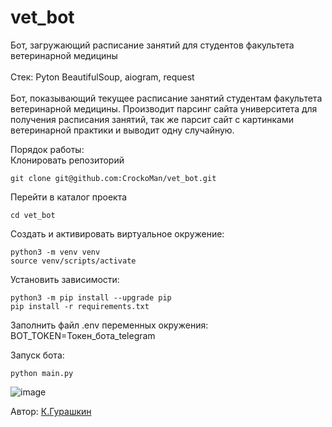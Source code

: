 # vet_bot
Бот, загружающий расписание занятий для студентов факультета ветеринарной медицины</br></br>
Стек: Pyton BeautifulSoup, aiogram, request</br></br>
Бот, показывающий текущее расписание занятий студентам факультета 
ветеринарной медицины. Производит парсинг сайта университета для получения 
расписания занятий, так же парсит сайт с картинками ветеринарной практики и 
выводит одну случайную.</br>


Порядок работы:</br>
Клонировать репозиторий</br>
```
git clone git@github.com:CrockoMan/vet_bot.git
```

Перейти в каталог проекта

```
cd vet_bot
```

Создать и активировать виртуальное окружение:

```
python3 -m venv venv
source venv/scripts/activate
```

Установить зависимости:

```
python3 -m pip install --upgrade pip
pip install -r requirements.txt
```
Заполнить файл .env переменных окружения:</br>
BOT_TOKEN=Токен_бота_telegram</br>

Запуск бота:
```
python main.py
```
![image](https://github.com/CrockoMan/vet_bot/assets/125302139/88b18fb0-afb9-466d-93dc-ae57f64737c8)

 Автор: [К.Гурашкин](<https://github.com/CrockoMan>)
